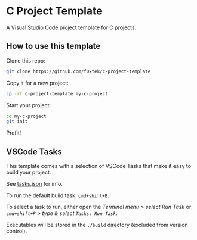 # C Project Template

A Visual Studio Code project template for C projects.

## How to use this template

Clone this repo:

```bash
git clone https://github.com/f0xtek/c-project-template
```

Copy it for a new project:

```bash
cp -rf c-project-template my-c-project
```

Start your project:

```bash
cd my-c-project
git init
```

Profit!

## VSCode Tasks

This template comes with a selection of VSCode Tasks that make it easy to build your project.

See [tasks.json](./.vscode/tasks.json) for info.

To run the default build task: `cmd+shift+B`.

To select a task to run, either open the <em>Terminal menu > select Run Task</em> or <em>`cmd+shift+P` > type & select `Tasks: Run Task`</em>.

Executables will be stored in the `./build` directory (excluded from version control).
